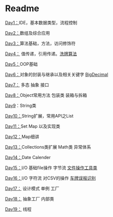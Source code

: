 # Readme



[Day1：](test/src/Day01)IDE，基本数据类型，流程控制

[Day2：](test/src/Day02)数组及综合应用

[Day3：](test/src/Day03)算法基础，方法，访问修饰符

[Day4：](test/src/Day04)	值传递，引用传递。[洗牌算法](test/src/Day04/case2_shuffle.java)

[Day5：](test/src/Day05)OOP基础

[Day6：](test/src/Day06)对象的封装与继承以及相关关键字   [BigDecimal](笔记/BigDecimal.md)

[Day7：](test/src/Day07)  多态  抽象   接口

[Day8：](test/src/Day08)Object常用方法    包装类   装箱与拆箱

[Day9](test/src/Day09)：String类

[Day10：](test/src/Day10)String扩展，常用API之List  

[Day11：](test/src/Day11)Set   Map  以及实现类

[Day12：](test/src/Day12)Map细讲

[Day13：](test/src/Day13)Collections类扩展   Math类   异常体系

[Day14：](test/src/Day14)Date   Calender

[Day15：](test/src/Day15)I/O  基础file操作  字节流   [文件操作工具类](test/src/Day15/FileManage.java)

[Day16：](test/src/Day16)I/O 字符流  对CSV的操作  [车牌误报识别](test/src/Day16/IOCase.java)

[Day17：](test/src/Day17) 设计模式   单例   工厂

[Day18：](test/src/Day18) 抽象工厂   内部类

[Day19：](test/src/Day19) 线程